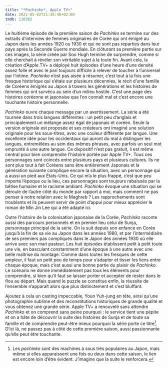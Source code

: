 ```yaml
---
title: "*Pachinko*, Apple TV+"
date: 2022-05-02T21:30:48+02:00
tmdb: 110382 
---
```


Le huitième épisode de la première saison de *Pachinko* se termine sur des extraits d’interview de femmes originaires de Corée qui ont émigré au Japon dans les années 1920 ou 1930 et qui ne sont pas reparties dans leur pays après la Seconde Guerre mondiale. En clôturant sa première partie sur ces images, la série créée par Soo Hugh termine de surprendre, comme si elle cherchait à révéler son véritable sujet à la toute fin. Avant cela, la création d’Apple TV+ a déployé huit épisodes d’une heure d’une densité assez folle et avec le pari toujours difficile à relever de toucher à l’universel par l’intime. *Pachinko* n’est pas aisée à résumer, c’est tout à la fois une fresque historique qui s’étale sur plusieurs décennies, le récit d’une famille de Coréens émigrés au Japon à travers les générations et les histoires de femmes qui ont survécu au sein d’un milieu hostile. C’est une page des histoires coréenne et japonaise que l’on connaît mal et c’est encore une touchante histoire personnelle. 

*Pachinko* ouvre chaque message par un avertissement. La série a été tournée dans trois langues différentes : un petit peu d’anglais et principalement un mélange assez égal de japonais et coréen. Seule la version originale est proposée et ses créateurs ont imaginé une solution originale pour les sous-titres, avec une couleur différente par langue. Une excellente idée pour les occidentaux qui auront du mal à distinguer les langues, entremêlées au sein des mêmes phrases, avec parfois un seul mot emprunté à une autre langue. Ce dispositif n’est pas gratuit, il est même central pour bien comprendre l’histoire portée par Apple TV+. Tous ces personnages sont coincés entre plusieurs pays et plusieurs cultures. Ils ne sont plus tout à fait Coréens sans être entièrement Japonais et la génération suivante complique encore la situation, avec un personnage qui a aussi un pied aux États-Unis. Ce qui m’a le plus frappé, c’est que peu importe l’époque ou le lieu, ces personnages sont toujours rabaissés par la bêtise humaine et le racisme ambiant. *Pachinko* évoque une situation qui se déroule de l’autre côté du monde par rapport à moi, mais comment ne pas penser à notre relation avec le Maghreb ? Les rapprochements sont troublants et ils peuvent servir de point d’appui pour mieux apprécier le roman de Min Jin Lee qui a été adapté ici. 

Outre l’histoire de la colonisation japonaise de la Corée, *Pachinko* raconte aussi des parcours personnels et en premier lieu celui de Sunja, personnage principal de la série. On la suit depuis son enfance en Corée jusqu’à la fin de sa vie au Japon dans les années 1980, et par l’intermédiaire de ses premiers pas compliqués dans le Japon des années 1930 où elle arrive avec son mari pasteur. Les huit épisodes établissent petit à petit toute une vie, en basculant constamment d’une époque à une autre avec une belle maîtrise du montage. Comme dans toutes les fresques de cette ampleur, il faut un petit peu de temps pour s’adapter et tisser les liens entre chaque époque, mais c’est aussi une bonne partie du plaisir de *Pachinko*. Le scénario ne donne immédiatement pas tous les éléments pour comprendre, si bien qu’il faut se laisser porter et accepter de rester dans le flou au départ. Mais quand le puzzle se constitue enfin, la réussite de l’ensemble n’apparaît alors que plus distinctement et c’est bluffant.

Ajoutez à cela un casting impeccable, Youn Yuh-jung en tête, ainsi qu’une photographie sublime et des reconstitutions historiques de grande qualité et vous obtenez une grande série. Apple TV+ a renouvelé sans attendre *Pachinko* et on comprend sans peine pourquoi : le service tient une pépite et on a hâte de découvrir la suite des histoires de Sunja et de toute sa famille et de comprendre peut-être mieux pourquoi la série porte ce titre[^1]. D’ici là, ne passez pas à côté de cette première saison, aussi passionnante qu’elle peut être touchante. 

[^1]: Les *pachinko* sont des machines à sous très populaires au Japon, mais même si elles apparaissent une fois ou deux dans cette saison, le lien est encore loin d’être évident. J’imagine que la suite le renforcera.